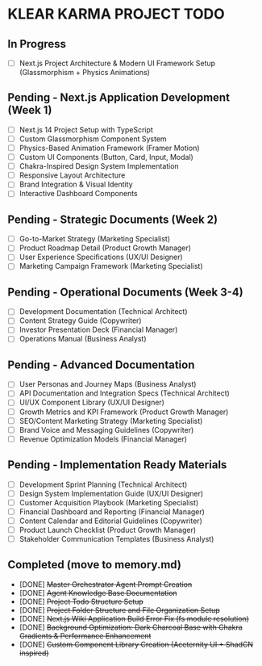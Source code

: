 # KLEAR KARMA PROJECT TODO

## In Progress
- [ ] Next.js Project Architecture & Modern UI Framework Setup (Glassmorphism + Physics Animations)

## Pending - Next.js Application Development (Week 1)
- [ ] Next.js 14 Project Setup with TypeScript
- [ ] Custom Glassmorphism Component System
- [ ] Physics-Based Animation Framework (Framer Motion)
- [ ] Custom UI Components (Button, Card, Input, Modal)
- [ ] Chakra-Inspired Design System Implementation
- [ ] Responsive Layout Architecture
- [ ] Brand Integration & Visual Identity
- [ ] Interactive Dashboard Components

## Pending - Strategic Documents (Week 2)
- [ ] Go-to-Market Strategy (Marketing Specialist)
- [ ] Product Roadmap Detail (Product Growth Manager)
- [ ] User Experience Specifications (UX/UI Designer)
- [ ] Marketing Campaign Framework (Marketing Specialist)

## Pending - Operational Documents (Week 3-4)
- [ ] Development Documentation (Technical Architect)
- [ ] Content Strategy Guide (Copywriter)
- [ ] Investor Presentation Deck (Financial Manager)
- [ ] Operations Manual (Business Analyst)

## Pending - Advanced Documentation
- [ ] User Personas and Journey Maps (Business Analyst)
- [ ] API Documentation and Integration Specs (Technical Architect)
- [ ] UI/UX Component Library (UX/UI Designer)
- [ ] Growth Metrics and KPI Framework (Product Growth Manager)
- [ ] SEO/Content Marketing Strategy (Marketing Specialist)
- [ ] Brand Voice and Messaging Guidelines (Copywriter)
- [ ] Revenue Optimization Models (Financial Manager)

## Pending - Implementation Ready Materials
- [ ] Development Sprint Planning (Technical Architect)
- [ ] Design System Implementation Guide (UX/UI Designer)
- [ ] Customer Acquisition Playbook (Marketing Specialist)
- [ ] Financial Dashboard and Reporting (Financial Manager)
- [ ] Content Calendar and Editorial Guidelines (Copywriter)
- [ ] Product Launch Checklist (Product Growth Manager)
- [ ] Stakeholder Communication Templates (Business Analyst)

## Completed (move to memory.md)
- [DONE] ~~Master Orchestrator Agent Prompt Creation~~
- [DONE] ~~Agent Knowledge Base Documentation~~
- [DONE] ~~Project Todo Structure Setup~~
- [DONE] ~~Project Folder Structure and File Organization Setup~~
- [DONE] ~~Next.js Wiki Application Build Error Fix (fs module resolution)~~
- [DONE] ~~Background Optimization: Dark Charcoal Base with Chakra Gradients & Performance Enhancement~~
- [DONE] ~~Custom Component Library Creation (Aceternity UI + ShadCN inspired)~~
